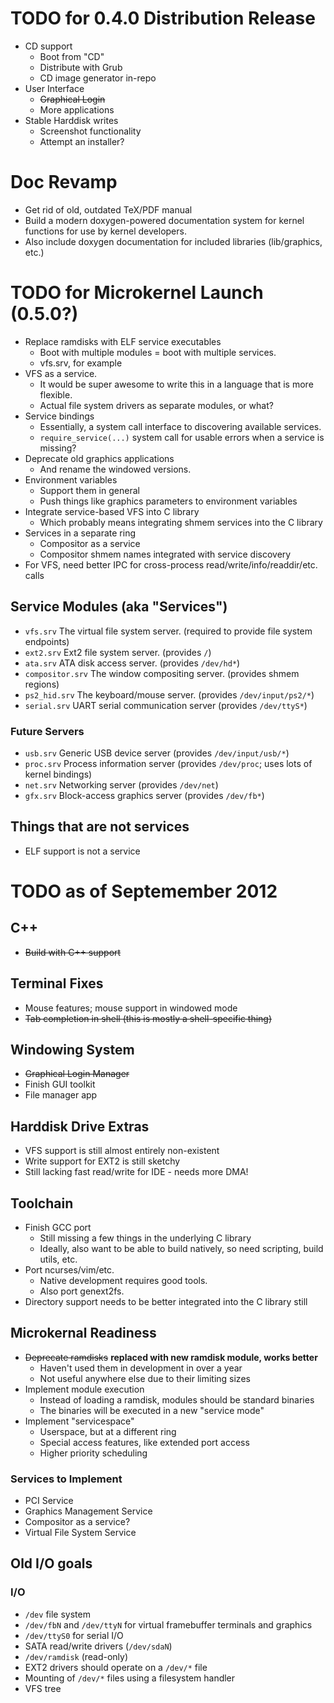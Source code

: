 # TODO for 0.4.0 Distribution Release

* CD support
  * Boot from "CD"
  * Distribute with Grub
  * CD image generator in-repo
* User Interface
  * ~~Graphical Login~~
  * More applications
* Stable Harddisk writes
  * Screenshot functionality
  * Attempt an installer?

# Doc Revamp

* Get rid of old, outdated TeX/PDF manual
* Build a modern doxygen-powered documentation system for
  kernel functions for use by kernel developers.
* Also include doxygen documentation for included libraries
  (lib/graphics, etc.)

# TODO for Microkernel Launch (0.5.0?)

* Replace ramdisks with ELF service executables
  * Boot with multiple modules = boot with multiple services.
  * vfs.srv, for example
* VFS as a service.
  * It would be super awesome to write this in a language that is more flexible.
  * Actual file system drivers as separate modules, or what?
* Service bindings
  * Essentially, a system call interface to discovering available services.
  * `require_service(...)` system call for usable errors when a service is missing?
* Deprecate old graphics applications
  * And rename the windowed versions.
* Environment variables
  * Support them in general
  * Push things like graphics parameters to environment variables
* Integrate service-based VFS into C library
  * Which probably means integrating shmem services into the C library
* Services in a separate ring
  * Compositor as a service
  * Compositor shmem names integrated with service discovery
* For VFS, need better IPC for cross-process read/write/info/readdir/etc. calls

## Service Modules (aka "Services")

* `vfs.srv` The virtual file system server. (required to provide file system endpoints)
* `ext2.srv` Ext2 file system server. (provides `/`)
* `ata.srv` ATA disk access server. (provides `/dev/hd*`)
* `compositor.srv` The window compositing server. (provides shmem regions)
* `ps2_hid.srv` The keyboard/mouse server. (provides `/dev/input/ps2/*`)
* `serial.srv` UART serial communication server (provides `/dev/ttyS*`)

### Future Servers

* `usb.srv` Generic USB device server (provides `/dev/input/usb/*`)
* `proc.srv` Process information server (provides `/dev/proc`; uses lots of kernel bindings)
* `net.srv` Networking server (provides `/dev/net`)
* `gfx.srv` Block-access graphics server (provides `/dev/fb*`)

## Things that are not services

* ELF support is not a service

# TODO as of Septemember 2012

## C++
* ~~Build with C++ support~~

## Terminal Fixes ##
* Mouse features; mouse support in windowed mode
* ~~Tab completion in shell (this is mostly a shell-specific thing)~~

## Windowing System ##
* ~~Graphical Login Manager~~
* Finish GUI toolkit
* File manager app

## Harddisk Drive Extras
* VFS support is still almost entirely non-existent
* Write support for EXT2 is still sketchy
* Still lacking fast read/write for IDE - needs more DMA!

## Toolchain
* Finish GCC port
  * Still missing a few things in the underlying C library
  * Ideally, also want to be able to build natively, so need scripting, build utils, etc.
* Port ncurses/vim/etc.
  * Native development requires good tools.
  * Also port genext2fs.
* Directory support needs to be better integrated into the C library still

## Microkernal Readiness

* ~~Deprecate ramdisks~~ **replaced with new ramdisk module, works better**
  * Haven't used them in development in over a year
  * Not useful anywhere else due to their limiting sizes
* Implement module execution
  * Instead of loading a ramdisk, modules should be standard binaries
  * The binaries will be executed in a new "service mode"
* Implement "servicespace"
  * Userspace, but at a different ring
  * Special access features, like extended port access
  * Higher priority scheduling

### Services to Implement

* PCI Service
* Graphics Management Service
* Compositor as a service?
* Virtual File System Service

## Old I/O goals

### I/O
* `/dev` file system
* `/dev/fbN` and `/dev/ttyN` for virtual framebuffer terminals and graphics
* `/dev/ttyS0` for serial I/O
* SATA read/write drivers (`/dev/sdaN`)
* `/dev/ramdisk` (read-only)
* EXT2 drivers should operate on a `/dev/*` file
* Mounting of `/dev/*` files using a filesystem handler
* VFS tree

